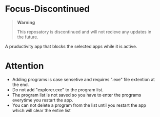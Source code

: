 # Focus-Discontinued

>**Warning**
>
>This reposatory is discontinued and will not recieve any updates in the future.

A pruductivity app that blocks the selected apps while it is active.

# Attention
* Adding programs is case sensetive and requires ".exe" file extention at the end.
* Do not add "explorer.exe" to the program list.
* The program list is not saved so you have to enter the programs everytime you restart the app.
* You can not delete a program from the list until you restart the app which will clear the entire list

